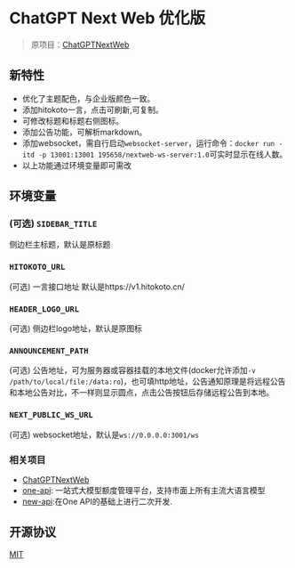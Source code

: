 # ChatGPT Next Web 优化版
> 原项目：[ChatGPTNextWeb](https://github.com/ChatGPTNextWeb/ChatGPT-Next-Web)
## 新特性
* 优化了主题配色，与企业版颜色一致。
* 添加hitokoto一言，点击可刷新,可复制。
* 可修改标题和标题右侧图标。
* 添加公告功能，可解析markdown。
* 添加websocket，需自行启动`websocket-server`，运行命令：`docker run -itd -p 13001:13001 195658/nextweb-ws-server:1.0`可实时显示在线人数。
* 以上功能通过环境变量即可需改
## 环境变量
### (可选) `SIDEBAR_TITLE`
侧边栏主标题，默认是原标题
### `HITOKOTO_URL`
(可选) 一言接口地址
默认是https://v1.hitokoto.cn/
### `HEADER_LOGO_URL`
(可选) 侧边栏logo地址，默认是原图标
### `ANNOUNCEMENT_PATH`
(可选) 公告地址，可为服务器或容器挂载的本地文件(docker允许添加`-v /path/to/local/file:/data:ro`)，也可填http地址，公告通知原理是将远程公告和本地公告对比，不一样则显示圆点，点击公告按钮后存储远程公告到本地。
### `NEXT_PUBLIC_WS_URL`
(可选) websocket地址，默认是`ws://0.0.0.0:3001/ws`
### 相关项目
- [ChatGPTNextWeb](https://github.com/ChatGPTNextWeb/ChatGPT-Next-Web)
- [one-api](https://github.com/songquanpeng/one-api): 一站式大模型额度管理平台，支持市面上所有主流大语言模型
- [new-api](https://github.com/Calcium-Ion/new-api):在One API的基础上进行二次开发.
## 开源协议
[MIT](https://opensource.org/license/mit/)
